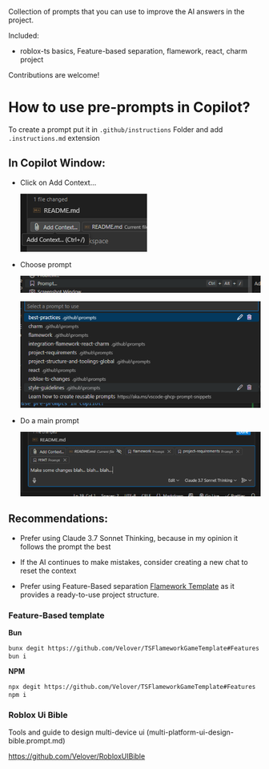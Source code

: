 Collection of prompts that you can use to improve the AI answers in the project.

Included:

- roblox-ts basics, Feature-based separation, flamework, react, charm project

Contributions are welcome!

# How to use pre-prompts in Copilot?

To create a prompt put it in `.github/instructions` Folder and add `.instructions.md` extension

## In Copilot Window:

- Click on Add Context...

  ![Add Context...](img/AddContext.png)

- Choose prompt

  ![Prompt Selection](img/PromptSelection.png)

  ![Prompt List](img/PromptsList.png)

- Do a main prompt

  ![Making a main prompt](img/MainPrompt.png)

## Recommendations:

- Prefer using Claude 3.7 Sonnet Thinking, because in my opinion it follows the prompt the best

- If the AI continues to make mistakes, consider creating a new chat to reset the context

- Prefer using Feature-Based separation [Flamework Template](https://github.com/Velover/TSFlameworkGameTemplate) as it provides a ready-to-use project structure.

### Feature-Based template

**Bun**

```console
bunx degit https://github.com/Velover/TSFlameworkGameTemplate#Features
bun i
```

**NPM**

```console
npx degit https://github.com/Velover/TSFlameworkGameTemplate#Features
npm i
```

### Roblox Ui Bible

Tools and guide to design multi-device ui (multi-platform-ui-design-bible.prompt.md)

https://github.com/Velover/RobloxUIBible

